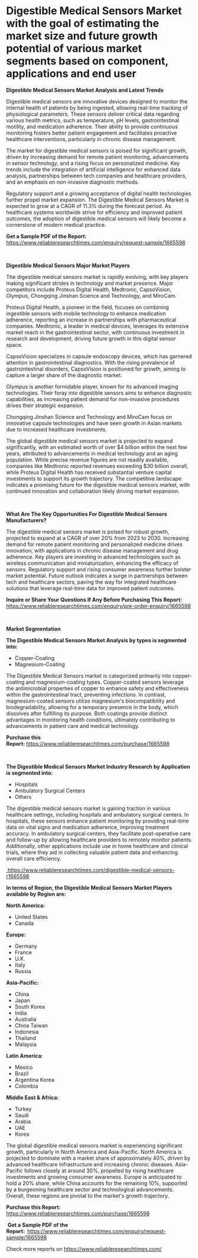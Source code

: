 <p><h1>Digestible Medical Sensors Market with the goal of estimating the market size and future growth potential of various market segments based on component, applications and end user</h1></p><p><strong>Digestible Medical Sensors Market Analysis and Latest Trends</strong></p>
<p><p>Digestible medical sensors are innovative devices designed to monitor the internal health of patients by being ingested, allowing real-time tracking of physiological parameters. These sensors deliver critical data regarding various health metrics, such as temperature, pH levels, gastrointestinal motility, and medication adherence. Their ability to provide continuous monitoring fosters better patient engagement and facilitates proactive healthcare interventions, particularly in chronic disease management.</p><p>The market for digestible medical sensors is poised for significant growth, driven by increasing demand for remote patient monitoring, advancements in sensor technology, and a rising focus on personalized medicine. Key trends include the integration of artificial intelligence for enhanced data analysis, partnerships between tech companies and healthcare providers, and an emphasis on non-invasive diagnostic methods. </p><p>Regulatory support and a growing acceptance of digital health technologies further propel market expansion. The Digestible Medical Sensors Market is expected to grow at a CAGR of 11.3% during the forecast period. As healthcare systems worldwide strive for efficiency and improved patient outcomes, the adoption of digestible medical sensors will likely become a cornerstone of modern medical practice.</p></p>
<p><strong>Get a Sample PDF of the Report:&nbsp;</strong> <a href="https://www.reliableresearchtimes.com/enquiry/request-sample/1665598?utm_campaign=2441&utm_medium=2&utm_source=Github&utm_content=ia&utm_term=03032025&utm_id=digestible-medical-sensors">https://www.reliableresearchtimes.com/enquiry/request-sample/1665598</a></p>
<p>&nbsp;</p>
<p><strong>Digestible Medical Sensors Major Market Players</strong></p>
<p><p>The digestible medical sensors market is rapidly evolving, with key players making significant strides in technology and market presence. Major competitors include Proteus Digital Health, Medtronic, CapsoVision, Olympus, Chongqing Jinshan Science and Technology, and MiroCam. </p><p>Proteus Digital Health, a pioneer in the field, focuses on combining ingestible sensors with mobile technology to enhance medication adherence, reporting an increase in partnerships with pharmaceutical companies. Medtronic, a leader in medical devices, leverages its extensive market reach in the gastrointestinal sector, with continuous investment in research and development, driving future growth in this digital sensor space.</p><p>CapsoVision specializes in capsule endoscopy devices, which has garnered attention in gastrointestinal diagnostics. With the rising prevalence of gastrointestinal disorders, CapsoVision is positioned for growth, aiming to capture a larger share of the diagnostic market.</p><p>Olympus is another formidable player, known for its advanced imaging technologies. Their foray into digestible sensors aims to enhance diagnostic capabilities, as increasing patient demand for non-invasive procedures drives their strategic expansion.</p><p>Chongqing Jinshan Science and Technology and MiroCam focus on innovative capsule technologies and have seen growth in Asian markets due to increased healthcare investments.</p><p>The global digestible medical sensors market is projected to expand significantly, with an estimated worth of over $4 billion within the next few years, attributed to advancements in medical technology and an aging population. While precise revenue figures are not readily available, companies like Medtronic reported revenues exceeding $30 billion overall, while Proteus Digital Health has received substantial venture capital investments to support its growth trajectory. The competitive landscape indicates a promising future for the digestible medical sensors market, with continued innovation and collaboration likely driving market expansion.</p></p>
<p>&nbsp;</p>
<p><strong>What Are The Key Opportunities For Digestible Medical Sensors Manufacturers?</strong></p>
<p><p>The digestible medical sensors market is poised for robust growth, projected to expand at a CAGR of over 20% from 2023 to 2030. Increasing demand for remote patient monitoring and personalized medicine drives innovation, with applications in chronic disease management and drug adherence. Key players are investing in advanced technologies such as wireless communication and miniaturization, enhancing the efficacy of sensors. Regulatory support and rising consumer awareness further bolster market potential. Future outlook indicates a surge in partnerships between tech and healthcare sectors, paving the way for integrated healthcare solutions that leverage real-time data for improved patient outcomes.</p></p>
<p><strong>Inquire or Share Your Questions If Any Before Purchasing This Report:</strong> <a href="https://www.reliableresearchtimes.com/enquiry/pre-order-enquiry/1665598?utm_campaign=2441&utm_medium=2&utm_source=Github&utm_content=ia&utm_term=03032025&utm_id=digestible-medical-sensors">https://www.reliableresearchtimes.com/enquiry/pre-order-enquiry/1665598</a></p>
<p>&nbsp;</p>
<p><strong>Market Segmentation</strong></p>
<p><strong>The Digestible Medical Sensors Market Analysis by types is segmented into:</strong></p>
<p><ul><li>Copper-Coating</li><li>Magnesium-Coating</li></ul></p>
<p><p>The Digestible Medical Sensors market is categorized primarily into copper-coating and magnesium-coating types. Copper-coated sensors leverage the antimicrobial properties of copper to enhance safety and effectiveness within the gastrointestinal tract, preventing infections. In contrast, magnesium-coated sensors utilize magnesium's biocompatibility and biodegradability, allowing for a temporary presence in the body, which dissolves after fulfilling its purpose. Both coatings provide distinct advantages in monitoring health conditions, ultimately contributing to advancements in patient care and medical technology.</p></p>
<p><strong>Purchase this Report:&nbsp;</strong><a href="https://www.reliableresearchtimes.com/purchase/1665598?utm_campaign=2441&utm_medium=2&utm_source=Github&utm_content=ia&utm_term=03032025&utm_id=digestible-medical-sensors">https://www.reliableresearchtimes.com/purchase/1665598</a></p>
<p>&nbsp;</p>
<p><strong>The Digestible Medical Sensors Market Industry Research by Application is segmented into:</strong></p>
<p><ul><li>Hospitals</li><li>Ambulatory Surgical Centers</li><li>Others</li></ul></p>
<p><p>The digestible medical sensors market is gaining traction in various healthcare settings, including hospitals and ambulatory surgical centers. In hospitals, these sensors enhance patient monitoring by providing real-time data on vital signs and medication adherence, improving treatment accuracy. In ambulatory surgical centers, they facilitate post-operative care and follow-up by allowing healthcare providers to remotely monitor patients. Additionally, other applications include use in home healthcare and clinical trials, where they aid in collecting valuable patient data and enhancing overall care efficiency.</p></p>
<p><a href="https://www.reliableresearchtimes.com/digestible-medical-sensors-r1665598?utm_campaign=2441&utm_medium=2&utm_source=Github&utm_content=ia&utm_term=03032025&utm_id=digestible-medical-sensors">&nbsp;https://www.reliableresearchtimes.com/digestible-medical-sensors-r1665598</a></p>
<p><strong>In terms of Region, the Digestible Medical Sensors Market Players available by Region are:</strong></p>
<p>
    <p> <strong> North America: </strong>
        <ul>
            <li>United States</li>
            <li>Canada</li>
        </ul>
        </p> 
    <p> <strong> Europe: </strong>
        <ul>
            <li>Germany</li>
            <li>France</li>
            <li>U.K.</li>
            <li>Italy</li>
            <li>Russia</li>
        </ul>
        </p> 
    <p> <strong> Asia-Pacific: </strong>
        <ul>
            <li>China</li>
            <li>Japan</li>
            <li>South Korea</li>
            <li>India</li>
            <li>Australia</li>
            <li>China Taiwan</li>
            <li>Indonesia</li>
            <li>Thailand</li>
            <li>Malaysia</li>
        </ul>
        </p> 
    <p> <strong> Latin America: </strong>
        <ul>
            <li>Mexico</li>
            <li>Brazil</li>
            <li>Argentina Korea</li>
            <li>Colombia</li>
        </ul>
        </p> 
    <p> <strong> Middle East & Africa: </strong>
        <ul>
            <li>Turkey</li>
            <li>Saudi</li>
            <li>Arabia</li>
            <li>UAE</li>
            <li>Korea</li>
        </ul>
    </p>
    </p>
<p><p>The global digestible medical sensors market is experiencing significant growth, particularly in North America and Asia-Pacific. North America is projected to dominate with a market share of approximately 40%, driven by advanced healthcare infrastructure and increasing chronic diseases. Asia-Pacific follows closely at around 30%, propelled by rising healthcare investments and growing consumer awareness. Europe is anticipated to hold a 20% share, while China accounts for the remaining 10%, supported by a burgeoning healthcare sector and technological advancements. Overall, these regions are pivotal to the market's growth trajectory.</p></p>
<p><strong>Purchase this Report: </strong><a href="https://www.reliableresearchtimes.com/purchase/1665598?utm_campaign=2441&utm_medium=2&utm_source=Github&utm_content=ia&utm_term=03032025&utm_id=digestible-medical-sensors">https://www.reliableresearchtimes.com/purchase/1665598</a></p>
<p>&nbsp;<strong>Get a Sample PDF of the Report:&nbsp;&nbsp;</strong><a href="https://www.reliableresearchtimes.com/enquiry/request-sample/1665598?utm_campaign=2441&utm_medium=2&utm_source=Github&utm_content=ia&utm_term=03032025&utm_id=digestible-medical-sensors">https://www.reliableresearchtimes.com/enquiry/request-sample/1665598</a></p>
<p><strong></strong></p>
<p>Check more reports on <a href="https://www.reliableresearchtimes.com/?utm_campaign=2441&utm_medium=2&utm_source=Github&utm_content=ia&utm_term=03032025&utm_id=digestible-medical-sensors">https://www.reliableresearchtimes.com/</a></p>